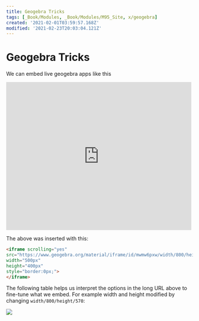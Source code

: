 ```yaml
---
title: Geogebra Tricks
tags: [_Book/Modules, _Book/Modules/M95_Site, x/geogebra]
created: '2021-02-01T03:59:57.168Z'
modified: '2021-02-23T20:03:04.121Z'
---
```


# Geogebra Tricks

We can embed live geogebra apps like this

<iframe scrolling="yes"
src="https://www.geogebra.org/material/iframe/id/mwmw6pxw/width/800/height/570/border/888888/rc/false/ai/false/sdz/false/smb/false/stb/false/stbh/true/ld/false/sri/true/at/preferhtml5"
width="500px"
height="400px"
style="border:0px;">
</iframe>

The above was inserted with this:
```html
<iframe scrolling="yes"
src="https://www.geogebra.org/material/iframe/id/mwmw6pxw/width/800/height/570/border/888888/rc/false/ai/false/sdz/false/smb/false/stb/false/stbh/true/ld/false/sri/false/at/preferhtml5"
width="500px"
height="400px"
style="border:0px;">
</iframe>
```

The following table helps us interpret the options in the long URL above to fine-tune what we embed. For example width and height modified by changing `width/800/height/570`:

![](@attachment/geogebra_embed.png)

